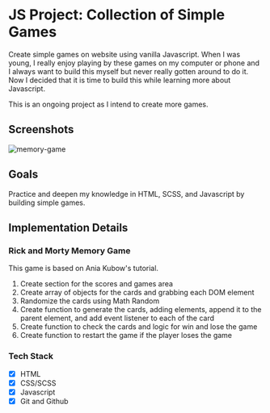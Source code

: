 # JS Project: Collection of Simple Games
Create simple games on website using vanilla Javascript.  When I was young, I really enjoy playing by these games on my computer or phone and I always want to build this myself but never really gotten around to do it. Now I decided that it is time to build this while learning more about Javascript.

This is an ongoing project as I intend to create more games.

## Screenshots

![memory-game](https://user-images.githubusercontent.com/100544967/166140627-f4a475d9-e923-4629-9bb4-68c1930f5cce.PNG)

## Goals

Practice and deepen my knowledge in HTML, SCSS, and Javascript by building
simple games.

## Implementation Details

### Rick and Morty Memory Game
This game is based on Ania Kubow's tutorial.
1. Create section for the scores and games area
2. Create array of objects for the cards and grabbing each DOM element
3. Randomize the cards using Math Random
4. Create function to generate the cards, adding elements, append it to the parent element, and add event listener to each of the card
5. Create function to check the cards and logic for win and lose the game
6. Create function to restart the game if the player loses the game

### Tech Stack

- [x] HTML
- [x] CSS/SCSS
- [x] Javascript
- [x] Git and Github
